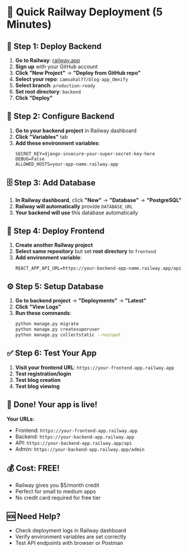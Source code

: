 # 🚀 Quick Railway Deployment (5 Minutes)

## 🎯 **Step 1: Deploy Backend**

1. **Go to Railway**: [railway.app](https://railway.app)
2. **Sign up** with your GitHub account
3. **Click "New Project"** → **"Deploy from GitHub repo"**
4. **Select your repo**: `iamsahal77/blog-app_Omnify`
5. **Select branch**: `production-ready`
6. **Set root directory**: `backend`
7. **Click "Deploy"**

## 🔧 **Step 2: Configure Backend**

1. **Go to your backend project** in Railway dashboard
2. **Click "Variables"** tab
3. **Add these environment variables**:
   ```
   SECRET_KEY=django-insecure-your-super-secret-key-here
   DEBUG=False
   ALLOWED_HOSTS=your-app-name.railway.app
   ```

## 🗄️ **Step 3: Add Database**

1. **In Railway dashboard**, click **"New"** → **"Database"** → **"PostgreSQL"**
2. **Railway will automatically** provide `DATABASE_URL`
3. **Your backend will use** this database automatically

## 🎨 **Step 4: Deploy Frontend**

1. **Create another Railway project**
2. **Select same repository** but set **root directory** to `frontend`
3. **Add environment variable**:
   ```
   REACT_APP_API_URL=https://your-backend-app-name.railway.app/api
   ```

## ⚙️ **Step 5: Setup Database**

1. **Go to backend project** → **"Deployments"** → **"Latest"**
2. **Click "View Logs"**
3. **Run these commands**:
   ```bash
   python manage.py migrate
   python manage.py createsuperuser
   python manage.py collectstatic --noinput
   ```

## ✅ **Step 6: Test Your App**

1. **Visit your frontend URL**: `https://your-frontend-app.railway.app`
2. **Test registration/login**
3. **Test blog creation**
4. **Test blog viewing**

## 🎉 **Done! Your app is live!**

**Your URLs:**
- Frontend: `https://your-frontend-app.railway.app`
- Backend: `https://your-backend-app.railway.app`
- API: `https://your-backend-app.railway.app/api`
- Admin: `https://your-backend-app.railway.app/admin`

## 💰 **Cost: FREE!**
- Railway gives you $5/month credit
- Perfect for small to medium apps
- No credit card required for free tier

## 🆘 **Need Help?**
- Check deployment logs in Railway dashboard
- Verify environment variables are set correctly
- Test API endpoints with browser or Postman 